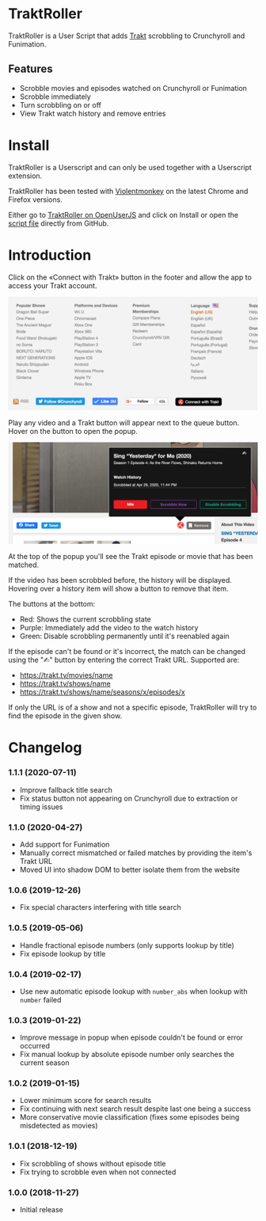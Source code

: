 # TraktRoller

TraktRoller is a User Script that adds [Trakt](trakt.tv) scrobbling to Crunchyroll and Funimation.

## Features

* Scrobble movies and episodes watched on Crunchyroll or Funimation
* Scrobble immediately
* Turn scrobbling on or off
* View Trakt watch history and remove entries

# Install

TraktRoller is a Userscript and can only be used together with a Userscript extension.

TraktRoller has been tested with [Violentmonkey](https://violentmonkey.github.io) on the latest Chrome and Firefox versions.

Either go to [TraktRoller on OpenUserJS](https://openuserjs.org/scripts/sttz/TraktRoller) and click on Install or open the [script file](./dist/TraktRoller.user.js?raw=true) directly from GitHub.

# Introduction

Click on the «Connect with Trakt» button in the footer and allow the app to access your Trakt account.

<img src="./screenshots/connect.png" width="683" alt="Connect Button Screenshot" />

Play any video and a Trakt button will appear next to the queue button. Hover on the button to open the popup.

<img src="./screenshots/popup.png" width="789" alt="Trakt Popup Screenshot" />

At the top of the popup you'll see the Trakt episode or movie that has been matched.

If the video has been scrobbled before, the history will be displayed. Hovering over a history item will show a button to remove that item.

The buttons at the bottom:
- Red: Shows the current scrobbling state
- Purple: Immediately add the video to the watch history
- Green: Disable scrobbling permanently until it's reenabled again

If the episode can't be found or it's incorrect, the match can be changed using the "✍︎" button by entering the correct Trakt URL. Supported are:
- https://trakt.tv/movies/name
- https://trakt.tv/shows/name
- https://trakt.tv/shows/name/seasons/x/episodes/x

If only the URL is of a show and not a specific episode, TraktRoller will try to find the episode in the given show.

# Changelog

### 1.1.1 (2020-07-11)

- Improve fallback title search
- Fix status button not appearing on Crunchyroll due to extraction or timing issues

### 1.1.0 (2020-04-27)

- Add support for Funimation
- Manually correct mismatched or failed matches by providing the item's Trakt URL
- Moved UI into shadow DOM to better isolate them from the website

### 1.0.6 (2019-12-26)

- Fix special characters interfering with title search

### 1.0.5 (2019-05-06)

- Handle fractional episode numbers (only supports lookup by title)
- Fix episode lookup by title

### 1.0.4 (2019-02-17)

- Use new automatic episode lookup with `number_abs` when lookup with `number` failed

### 1.0.3 (2019-01-22)

- Improve message in popup when episode couldn't be found or error occurred
- Fix manual lookup by absolute episode number only searches the current season

### 1.0.2 (2019-01-15)

- Lower minimum score for search results
- Fix continuing with next search result despite last one being a success
- More conservative movie classification (fixes some episodes being misdetected as movies)

### 1.0.1 (2018-12-19)

- Fix scrobbling of shows without episode title
- Fix trying to scrobble even when not connected

### 1.0.0 (2018-11-27)

- Initial release

